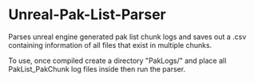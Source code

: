 # Unreal-Pak-List-Parser
Parses unreal engine generated pak list chunk logs and saves out a .csv containing information of all files that exist in multiple chunks.

To use, once compiled create a directory "PakLogs/" and place all PakList_PakChunk log files inside then run the parser.
